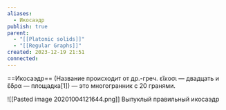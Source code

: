 ```yaml
---
aliases:
  - Икосаэдр
publish: true
parent:
  - "[[Platonic solids]]"
  - "[[Regular Graphs]]"
created: 2023-12-19 21:51
connected:
---
```



==Икосаэдр== (Название происходит от др.-греч. εἴκοσι — двадцать и ἕδρα — площадка[1]) — это многогранник с 20 гранями.

![[Pasted image 20201004121644.png]]
Выпуклый правильный икосаэдр